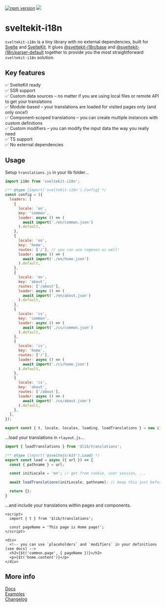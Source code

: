 [![npm version](https://badge.fury.io/js/sveltekit-i18n.svg)](https://badge.fury.io/js/sveltekit-i18n) ![](https://github.com/sveltekit-i18n/lib/workflows/Tests/badge.svg)

# sveltekit-i18n
`sveltekit-i18n` is a tiny library with no external dependencies, built for [Svelte](https://github.com/sveltejs/svelte) and [SvelteKit](https://github.com/sveltejs/kit). It glues [@sveltekit-i18n/base](https://github.com/sveltekit-i18n/base) and [@sveltekit-i18n/parser-default](https://github.com/sveltekit-i18n/parsers/tree/master/parser-default) together to provide you the most straightforward `sveltekit-i18n` solution.

## Key features

✅ SvelteKit ready\
✅ SSR support\
✅ Custom data sources – no matter if you are using local files or remote API to get your translations\
✅ Module-based – your translations are loaded for visited pages only (and only once!)\
✅ Component-scoped translations – you can create multiple instances with custom definitions\
✅ Custom modifiers – you can modify the input data the way you really need\
✅ TS support\
✅ No external dependencies

## Usage

Setup `translations.js` in your lib folder...
```javascript
import i18n from 'sveltekit-i18n';

/** @type {import('sveltekit-i18n').Config} */
const config = ({
  loaders: [
    {
      locale: 'en',
      key: 'common',
      loader: async () => (
        await import('./en/common.json')
      ).default,
    },
    {
      locale: 'en',
      key: 'home',
      routes: ['/'], // you can use regexes as well!
      loader: async () => (
        await import('./en/home.json')
      ).default,
    },
    {
      locale: 'en',
      key: 'about',
      routes: ['/about'],
      loader: async () => (
        await import('./en/about.json')
      ).default,
    },
    {
      locale: 'cs',
      key: 'common',
      loader: async () => (
        await import('./cs/common.json')
      ).default,
    },
    {
      locale: 'cs',
      key: 'home',
      routes: ['/'],
      loader: async () => (
        await import('./cs/home.json')
      ).default,
    },
    {
      locale: 'cs',
      key: 'about',
      routes: ['/about'],
      loader: async () => (
        await import('./cs/about.json')
      ).default,
    },
  ],
});

export const { t, locale, locales, loading, loadTranslations } = new i18n(config);
```

...load your translations in `+layout.js`...

```javascript
import { loadTranslations } from '$lib/translations';

/** @type {import('@sveltejs/kit').Load} */
export const load = async ({ url }) => {
  const { pathname } = url;

  const initLocale = 'en'; // get from cookie, user session, ...

  await loadTranslations(initLocale, pathname); // keep this just before the `return`

  return {};
}
```

...and include your translations within pages and components.

```svelte
<script>
  import { t } from '$lib/translations';

  const pageName = 'This page is Home page!';
</script>

<div>
  <!-- you can use `placeholders` and `modifiers` in your definitions (see docs) -->
  <h2>{$t('common.page', { pageName })}</h2>
  <p>{$t('home.content')}</p>
</div>
```

## More info
[Docs](https://github.com/sveltekit-i18n/lib/tree/master/docs/README.md)\
[Examples](https://github.com/sveltekit-i18n/lib/tree/master/examples)\
[Changelog](https://github.com/sveltekit-i18n/lib/releases)
